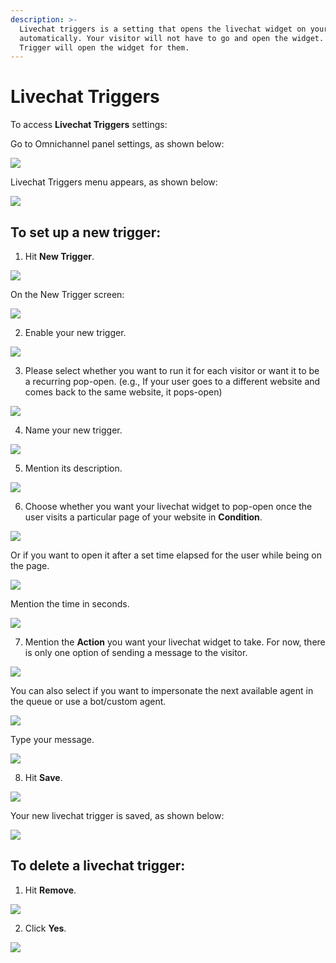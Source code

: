 ```yaml
---
description: >-
  Livechat triggers is a setting that opens the livechat widget on your website
  automatically. Your visitor will not have to go and open the widget. Livechat
  Trigger will open the widget for them.
---
```


# Livechat Triggers

To access **Livechat Triggers** settings:

Go to Omnichannel panel settings, as shown below:

![](../../../.gitbook/assets/0%20%288%29%20%285%29%20%285%29%20%285%29%20%285%29%20%284%29.png)

Livechat Triggers menu appears, as shown below:

![](../../../.gitbook/assets/1%20%288%29.png)

## To set up a new trigger:

1. Hit **New Trigger**.

![](../../../.gitbook/assets/2%20%288%29.png)

On the New Trigger screen:

![](../../../.gitbook/assets/3%20%288%29.png)

2. Enable your new trigger.

![](../../../.gitbook/assets/4%20%288%29.png)

3. Please select whether you want to run it for each visitor or want it to be a recurring pop-open. \(e.g., If your user goes to a different website and comes back to the same website, it pops-open\)

![](../../../.gitbook/assets/5%20%288%29.png)

4. Name your new trigger.

![](../../../.gitbook/assets/6%20%287%29.png)

5. Mention its description.

![](../../../.gitbook/assets/7%20%285%29.png)

6. Choose whether you want your livechat widget to pop-open once the user visits a particular page of your website in **Condition**.

![](../../../.gitbook/assets/8%20%284%29.png)

Or if you want to open it after a set time elapsed for the user while being on the page.

![](../../../.gitbook/assets/9%20%284%29.png)

Mention the time in seconds.

![](../../../.gitbook/assets/10%20%283%29.png)

7. Mention the **Action** you want your livechat widget to take. For now, there is only one option of sending a message to the visitor.

![](../../../.gitbook/assets/11%20%283%29.png)

You can also select if you want to impersonate the next available agent in the queue or use a bot/custom agent.

![](../../../.gitbook/assets/12%20%283%29.png)

Type your message.

![](../../../.gitbook/assets/13%20%283%29.png)

8. Hit **Save**.

![](../../../.gitbook/assets/14%20%283%29.png)

Your new livechat trigger is saved, as shown below:

![](../../../.gitbook/assets/15%20%283%29.png)

## To delete a livechat trigger:

1. Hit **Remove**.

![](../../../.gitbook/assets/16%20%283%29.png)

  2. Click **Yes**.

![](../../../.gitbook/assets/17%20%283%29.png)

